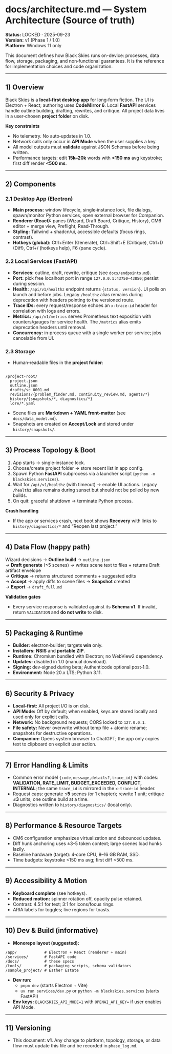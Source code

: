 # docs/architecture.md — System Architecture (Source of truth)
**Status:** LOCKED · 2025-09-23  
**Version:** v1 (Phase 1 / 1.0)  
**Platform:** Windows 11 only

This document defines how Black Skies runs on-device: processes, data flow, storage, packaging, and non‑functional guarantees. It is the reference for implementation choices and code organization.

---

## 1) Overview
Black Skies is a **local‑first desktop app** for long‑form fiction. The UI is Electron + React; authoring uses **CodeMirror 6**. Local **FastAPI** services handle outline building, drafting, rewrites, and critique. All project data lives in a user‑chosen **project folder** on disk.

**Key constraints**
- No telemetry. No auto‑updates in 1.0.  
- Network calls only occur in **API Mode** when the user supplies a key.  
- All model outputs must **validate** against JSON Schemas before being written.  
- Performance targets: edit **15k–20k** words with **<150 ms** avg keystroke; first diff render **<500 ms**.

---

## 2) Components
### 2.1 Desktop App (Electron)
- **Main process:** window lifecycle, single‑instance lock, file dialogs, spawn/monitor Python services, open external browser for Companion.  
- **Renderer (React):** panes (Wizard, Draft Board, Critique, History), CM6 editor + merge view, Preflight, Read‑Through.  
- **Styling:** Tailwind + shadcn/ui, accessible defaults (focus rings, contrast).  
- **Hotkeys (global):** Ctrl+Enter (Generate), Ctrl+Shift+E (Critique), Ctrl+D (Diff), Ctrl+/ (hotkeys help), F6 (pane cycle).

### 2.2 Local Services (FastAPI)
- **Services:** outline, draft, rewrite, critique (see `docs/endpoints.md`).
- **Port:** pick free localhost port in range `127.0.0.1:43750–43850`; persist during session.
- **Health:** `/api/v1/healthz` endpoint returns `{status, version}`. UI polls on launch and before jobs. Legacy `/healthz`
  alias remains during deprecation with headers pointing to the versioned route.
- **Trace IDs:** every request/response echoes an `x-trace-id` header for correlation with logs and errors.
- **Metrics:** `/api/v1/metrics` serves Prometheus text exposition with counters/gauges for service health. The `/metrics`
  alias emits deprecation headers until removal.
- **Concurrency:** in‑process queue with a single worker per service; jobs cancelable from UI.

### 2.3 Storage
- Human‑readable files in the **project folder**:
```

/project-root/
  project.json
  outline.json
  drafts/sc_0001.md
  revisions/{problem_finder.md, continuity_review.md, agents/*}
  history/{snapshots/*, diagnostics/*}
  lore/*.yaml
```
- Scene files are **Markdown + YAML front‑matter** (see `docs/data_model.md`).  
- Snapshots are created on **Accept**/**Lock** and stored under `history/snapshots/`.

---

## 3) Process Topology & Boot
1. App starts → single‑instance lock.  
2. Choose/create project folder → store recent list in app config.  
3. Spawn Python **FastAPI** subprocess via a launcher script (`python -m blackskies.services`).  
4. Wait for `/api/v1/healthz` (with timeout) → enable UI actions. Legacy `/healthz` alias remains during sunset but should not
   be polled by new builds.
5. On quit: graceful shutdown → terminate Python process.

**Crash handling**
- If the app or services crash, next boot shows **Recovery** with links to `history/diagnostics/*` and “Reopen last project.”

---

## 4) Data Flow (happy path)
Wizard decisions → **Outline build** → `outline.json`  
→ **Draft generate** (≤5 scenes) → writes scene text to files + returns Draft artifact envelope  
→ **Critique** → returns structured comments + suggested edits  
→ **Accept** → apply diffs to scene files → **Snapshot** created  
→ **Export** → `draft_full.md`

**Validation gates**
- Every service response is validated against its **Schema v1**. If invalid, return `VALIDATION` and **do not write** to disk.

---

## 5) Packaging & Runtime
- **Builder:** electron‑builder; targets **win** only.  
- **Installers:** **NSIS** and **portable ZIP**.  
- **Runtime:** Chromium bundled with Electron; no WebView2 dependency.  
- **Updates:** disabled in 1.0 (manual download).  
- **Signing:** dev‑signed during beta; Authenticode optional post‑1.0.  
- **Environment:** Node 20.x LTS; Python 3.11.

---

## 6) Security & Privacy
- **Local‑first:** All project I/O is on disk.  
- **API Mode:** Off by default; when enabled, keys are stored locally and used only for explicit calls.  
- **Network:** No background requests; CORS locked to `127.0.0.1`.  
- **File safety:** Never overwrite without temp file + atomic rename; snapshots for destructive operations.  
- **Companion:** Opens system browser to ChatGPT; the app only copies text to clipboard on explicit user action.

---

## 7) Error Handling & Limits
- Common error model `{code,message,details?,trace_id}` with codes: **VALIDATION, RATE_LIMIT, BUDGET_EXCEEDED, CONFLICT, INTERNAL**; the same `trace_id` is mirrored in the `x-trace-id` header.
- Request caps: generate ≤**5** scenes (or 1 chapter); rewrite **1** unit; critique ≤**3** units; one outline build at a time.  
- Diagnostics written to `history/diagnostics/` (local only).

---

## 8) Performance & Resource Targets
- CM6 configuration emphasizes virtualization and debounced updates.  
- Diff hunk anchoring uses ±3–5 token context; large scenes load hunks lazily.  
- Baseline hardware (target): 4‑core CPU, 8–16 GB RAM, SSD.  
- Time budgets: keystroke <150 ms avg; first diff <500 ms.

---

## 9) Accessibility & Motion
- **Keyboard complete** (see hotkeys).  
- **Reduced motion:** spinner rotation off, opacity pulse retained.  
- Contrast: 4.5:1 for text; 3:1 for icons/focus rings.  
- ARIA labels for toggles; live regions for toasts.

---

## 10) Dev & Build (informative)
- **Monorepo layout (suggested):**
```
/app/            # Electron + React (renderer + main)
/services/       # FastAPI code
/docs/           # these specs
/tools/          # packaging scripts, schema validators
/sample_project/ # Esther Estate
```
- **Dev run:**
  - `pnpm dev` (starts Electron + Vite)  
  - `uv run services/dev.py` or `python -m blackskies.services` (starts FastAPI)
- **Env keys:** `BLACKSKIES_API_MODE=1` with `OPENAI_API_KEY=` if user enables API Mode.

---

## 11) Versioning
- This document: **v1**. Any change to platform, topology, storage, or data flow must update this file and be recorded in `phase_log.md`.
